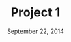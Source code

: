 ---
layout: project-single
title: Project 1
date: September 22, 2014
image: http://unsplash.it/400?random
---